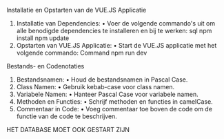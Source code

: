 Installatie en Opstarten van de VUE.JS Applicatie
1.	Installatie van Dependencies:
•	Voer de volgende commando's uit om alle benodigde dependencies te installeren en bij te werken:
sql
npm install 
npm update 
2.	Opstarten van VUE.JS Applicatie:
•	Start de VUE.JS applicatie met het volgende commando:
Command
npm run dev 

Bestands- en Codenotaties
1.	Bestandsnamen:
•	Houd de bestandsnamen in Pascal Case.
2.	Class Namen:
•	Gebruik kebab-case voor class namen.
3.	Variabele Namen:
•	Hanteer Pascal Case voor variabele namen.
4.	Methoden en Functies:
•	Schrijf methoden en functies in camelCase.
5.	Commentaar in Code:
•	Voeg commentaar toe boven de code om de functie van de code te beschrijven.

HET DATABASE MOET OOK GESTART ZIJN
